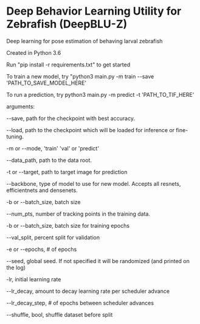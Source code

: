 # Deep Behavior Learning Utility for Zebrafish (DeepBLU-Z)
Deep learning for pose estimation of behaving larval zebrafish

Created in Python 3.6

Run "pip install -r requirements.txt" to get started

To train a new model, try "python3 main.py -m train --save 'PATH_TO_SAVE_MODEL_HERE'

To run a prediction, try python3 main.py -m predict -t 'PATH_TO_TIF_HERE'

arguments:

--save, path for the checkpoint with best accuracy.

--load, path to the checkpoint which will be loaded for inference or fine-tuning.

-m or --mode, 'train' 'val' or 'predict'

--data_path, path to the data root.

-t or --target, path to target image for prediction

--backbone, type of model to use for new model. Accepts all resnets, efficientnets and densenets.

-b or --batch_size, batch size

--num_pts, number of tracking points in the training data.

-b or --batch_size, batch size for training epochs

--val_split, percent split for validation

-e or --epochs, # of epochs

--seed, global seed. If not specified it will be randomized (and printed on the log)

-lr, initial learning rate

--lr_decay, amount to decay learning rate per scheduler advance

--lr_decay_step, # of epochs between scheduler advances

--shuffle, bool, shuffle dataset before split